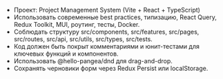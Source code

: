 <!-- Use this file to provide workspace-specific custom instructions to Copilot. For more details, visit https://code.visualstudio.com/docs/copilot/copilot-customization#_use-a-githubcopilotinstructionsmd-file -->

- Проект: Project Management System (Vite + React + TypeScript)
- Использовать современные best practices, типизацию, React Query, Redux Toolkit, MUI, роутинг, тесты, Docker.
- Соблюдать структуру src/components, src/features, src/pages, src/routes, src/api, src/utils, src/types, src/tests.
- Код должен быть покрыт комментариями и юнит-тестами для ключевых функций и компонентов.
- Использовать @hello-pangea/dnd для drag-and-drop.
- Сохранять черновики форм через Redux Persist или localStorage.
